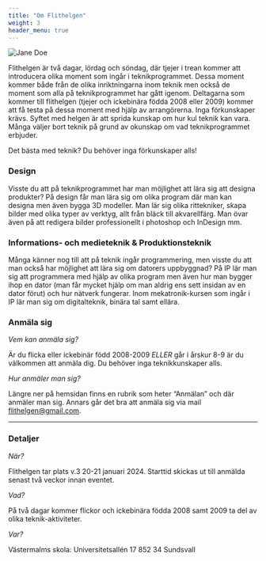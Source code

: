 ```yaml
---
title: "Om Flithelgen"
weight: 3
header_menu: true
---
```


![Jane Doe](images/hew.jpg)


Flithelgen är två dagar, lördag och söndag, där tjejer i trean kommer att introducera olika moment som ingår i teknikprogrammet. Dessa moment kommer både från de olika inriktningarna inom teknik men också de moment som alla på teknikprogrammet har gått igenom. Deltagarna som kommer till flithelgen (tjejer och ickebinära födda 2008 eller 2009) kommer att få testa på dessa moment med hjälp av arrangörerna. Inga förkunskaper krävs. Syftet med helgen är att sprida kunskap om hur kul teknik kan vara. Många väljer bort teknik på grund av okunskap om vad teknikprogrammet erbjuder. 

Det bästa med teknik? Du behöver inga förkunskaper alls! 

### Design

Visste du att på teknikprogrammet har man möjlighet att lära sig att designa produkter? På design får man lära sig om olika program där man kan designa men även bygga 3D modeller. Man lär sig olika rittekniker, skapa bilder med olika typer av verktyg, allt från bläck till akvarellfärg. Man övar även på att redigera bilder professionellt i photoshop och InDesign mm.

### Informations- och medieteknik & Produktionsteknik

Många känner nog till att på teknik ingår programmering, men visste du att man också har möjlighet att lära sig om datorers uppbyggnad? På IP lär man sig att programmera med hjälp av olika program men även hur man bygger ihop en dator (man får mycket hjälp om man aldrig ens sett insidan av en dator förut) och hur nätverk fungerar. Inom mekatronik-kursen som ingår i IP lär man sig om digitalteknik, binära tal samt ellära. 

### Anmäla sig
*Vem kan anmäla sig?*

Är du flicka eller ickebinär född 2008-2009 *ELLER* går i årskur 8-9 är du välkommen att anmäla dig. Du behöver inga teknikkunskaper alls.

*Hur anmäler man sig?*

Längre ner på hemsidan finns en rubrik som heter “Anmälan” och där anmäler man sig. Annars går det bra att anmäla sig via mail flithelgen@gmail.com. 

----

### Detaljer
*När?*

Flithelgen tar plats v.3 20-21 januari 2024. Starttid skickas ut till anmälda senast två veckor innan eventet.

*Vad?*

På två dagar kommer flickor och ickebinära födda 2008 samt 2009 ta del av olika teknik-aktiviteter.

*Var?*

Västermalms skola:
Universitetsallén 17
852 34 Sundsvall

